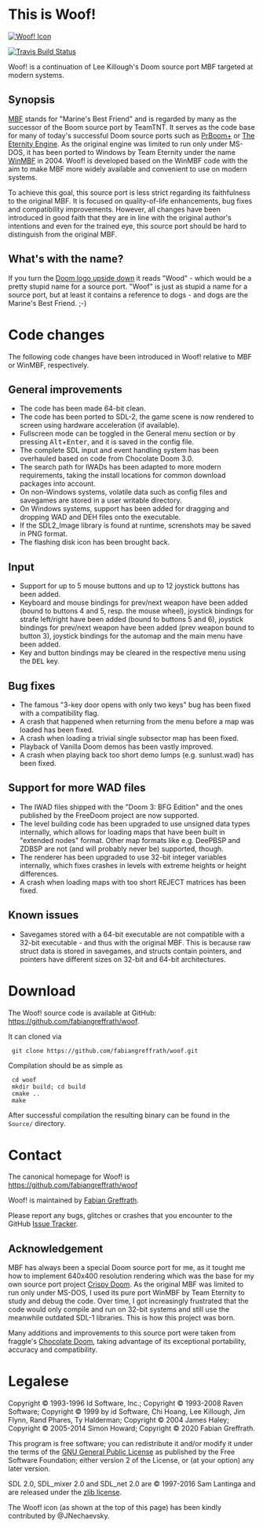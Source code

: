 # This is Woof!
[![Woof! Icon](https://raw.githubusercontent.com/fabiangreffrath/woof/master/data/woof.png)](https://github.com/fabiangreffrath/woof)

[![Travis Build Status](https://img.shields.io/travis/com/fabiangreffrath/woof.svg?style=flat&logo=travis)](https://travis-ci.com/fabiangreffrath/woof/)

Woof! is a continuation of Lee Killough's Doom source port MBF targeted at modern systems.

## Synopsis

[MBF](https://doomwiki.org/wiki/MBF) stands for "Marine's Best Friend" and is regarded by many as the successor of the Boom source port by TeamTNT. It serves as the code base for many of today's successful Doom source ports such as [PrBoom+](https://github.com/coelckers/prboom-plus) or [The Eternity Engine](https://github.com/team-eternity/eternity). As the original engine was limited to run only under MS-DOS, it has been ported to Windows by Team Eternity under the name [WinMBF](https://github.com/team-eternity/WinMBF) in 2004. Woof! is developed based on the WinMBF code with the aim to make MBF more widely available and convenient to use on modern systems.

To achieve this goal, this source port is less strict regarding its faithfulness to the original MBF. It is focused on quality-of-life enhancements, bug fixes and compatibility improvements. However, all changes have been introduced in good faith that they are in line with the original author's intentions and even for the trained eye, this source port should be hard to distinguish from the original MBF.

## What's with the name?

If you turn the [Doom logo upside down](https://www.reddit.com/r/Doom/comments/8476cr/i_would_so_olay_wood/) it reads "Wood" - which would be a pretty stupid name for a source port. "Woof" is just as stupid a name for a source port, but at least it contains a reference to dogs - and dogs are the Marine's Best Friend. ;-)

# Code changes

The following code changes have been introduced in Woof! relative to MBF or WinMBF, respectively.

## General improvements

 * The code has been made 64-bit clean.
 * The code has been ported to SDL-2, the game scene is now rendered to screen using hardware acceleration (if available).
 * Fullscreen mode can be toggled in the General menu section or by pressing <kbd>Alt</kbd>+<kbd>Enter</kbd>, and it is saved in the config file.
 * The complete SDL input and event handling system has been overhauled based on code from Chocolate Doom 3.0.
 * The search path for IWADs has been adapted to more modern requirements, taking the install locations for common download packages into account.
 * On non-Windows systems, volatile data such as config files and savegames are stored in a user writable directory.
 * On Windows systems, support has been added for dragging and dropping WAD and DEH files onto the executable.
 * If the SDL2_Image library is found at runtime, screnshots may be saved in PNG format.
 * The flashing disk icon has been brought back.

## Input

 * Support for up to 5 mouse buttons and up to 12 joystick buttons has been added.
 * Keyboard and mouse bindings for prev/next weapon have been added (bound to buttons 4 and 5, resp. the mouse wheel), joystick bindings for strafe left/right have been added (bound to buttons 5 and 6), joystick bindings for prev/next weapon have been added (prev weapon bound to button 3), joystick bindings for the automap and the main menu have been added.
 * Key and button bindings may be cleared in the respective menu using the <kbd>DEL</kbd> key.

## Bug fixes

 * The famous "3-key door opens with only two keys" bug has been fixed with a compatibility flag.
 * A crash that happened when returning from the menu before a map was loaded has been fixed.
 * A crash when loading a trivial single subsector map has been fixed.
 * Playback of Vanilla Doom demos has been vastly improved.
 * A crash when playing back too short demo lumps (e.g. sunlust.wad) has been fixed.

## Support for more WAD files

 * The IWAD files shipped with the "Doom 3: BFG Edition" and the ones published by the FreeDoom project are now supported.
 * The level building code has been upgraded to use unsigned data types internally, which allows for loading maps that have been built in "extended nodes" format. Other map formats like e.g. DeePBSP and ZDBSP are not (and will probably never be) supported, though.
 * The renderer has been upgraded to use 32-bit integer variables internally, which fixes crashes in levels with extreme heights or height differences.
 * A crash when loading maps with too short REJECT matrices has been fixed.

## Known issues

 * Savegames stored with a 64-bit executable are not compatible with a 32-bit executable - and thus with the original MBF. This is because raw struct data is stored in savegames, and structs contain pointers, and pointers have different sizes on 32-bit and 64-bit architectures.

# Download

The Woof! source code is available at GitHub: https://github.com/fabiangreffrath/woof.

It can cloned via

```
 git clone https://github.com/fabiangreffrath/woof.git
```

Compilation should be as simple as


```
 cd woof
 mkdir build; cd build
 cmake ..
 make
```

After successful compilation the resulting binary can be found in the `Source/` directory.

# Contact

The canonical homepage for Woof! is https://github.com/fabiangreffrath/woof

Woof! is maintained by [Fabian Greffrath](mailto:fabian@greffXremovethisXrath.com). 

Please report any bugs, glitches or crashes that you encounter to the GitHub [Issue Tracker](https://github.com/fabiangreffrath/woof/issues).

## Acknowledgement

MBF has always been a special Doom source port for me, as it tought me how to implement 640x400 resolution rendering which was the base for my own source port project [Crispy Doom](https://github.com/fabiangreffrath/crispy-doom). As the original MBF was limited to run only under MS-DOS, I used its pure port WinMBF by Team Eternity to study and debug the code. Over time, I got increasingly frustrated that the code would only compile and run on 32-bit systems and still use the meanwhile outdated SDL-1 libraries. This is how this project was born.

Many additions and improvements to this source port were taken from fraggle's [Chocolate Doom](https://www.chocolate-doom.org/wiki/index.php/Chocolate_Doom), taking advantage of its exceptional portability, accuracy and compatibility.

# Legalese

Copyright © 1993-1996 Id Software, Inc.;
Copyright © 1993-2008 Raven Software;
Copyright © 1999 by id Software, Chi Hoang, Lee Killough, Jim Flynn, Rand Phares, Ty Halderman;
Copyright © 2004 James Haley;
Copyright © 2005-2014 Simon Howard;
Copyright © 2020 Fabian Greffrath.

This program is free software; you can redistribute it and/or
modify it under the terms of the [GNU General Public License](https://www.gnu.org/licenses/gpl-2.0.html)
as published by the Free Software Foundation; either version 2
of the License, or (at your option) any later version.

SDL 2.0, SDL_mixer 2.0 and SDL_net 2.0 are © 1997-2016 Sam Lantinga and are released under the [zlib license](http://www.gzip.org/zlib/zlib_license.html).

The Woof! icon (as shown at the top of this page) has been kindly contributed by @JNechaevsky.
